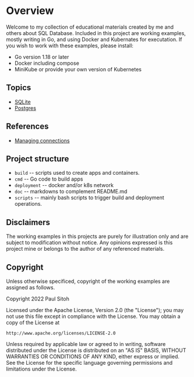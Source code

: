 # Overview

Welcome to my collection of educational materials created by me and others about SQL Database. Included in this project are working examples, mostly writing in Go, and using Docker and Kubernates for executation. If you wish to work with these examples, please install:

* Go version 1.18 or later
* Docker including compose
* MiniKube or provide your own version of Kubernetes

## Topics

* [SQLite](./docs/sqlite.md)
* [Postgres](./docs/psql.md)

## References

* [Managing connections](https://go.dev/doc/database/manage-connections)

## Project structure

* `build` -- scripts used to create apps and containers.
* `cmd` -- Go code to build apps
* `deployment` -- docker and/or k8s network
* `doc` -- markdowns to complement README.md
* `scripts` -- mainly bash scripts to trigger build and deployment operations.

## Disclaimers

The working examples in this projects are purely for illustration only and are subject to modification without notice. Any opinions expressed is this project mine or belongs to the author of any referenced materials.

## Copyright

Unless otherwise specificed, copyright of the working examples are assigned as follows.

Copyright 2022 Paul Sitoh

Licensed under the Apache License, Version 2.0 (the "License");
you may not use this file except in compliance with the License.
You may obtain a copy of the License at

    http://www.apache.org/licenses/LICENSE-2.0

Unless required by applicable law or agreed to in writing, software
distributed under the License is distributed on an "AS IS" BASIS,
WITHOUT WARRANTIES OR CONDITIONS OF ANY KIND, either express or implied.
See the License for the specific language governing permissions and
limitations under the License.